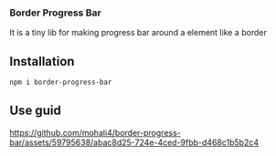 ### Border Progress Bar
It is a tiny lib for making progress bar around a element like a border

## Installation
``` bash
npm i border-progress-bar
```

## Use guid
https://github.com/mohali4/border-progress-bar/assets/59795638/abac8d25-724e-4ced-9fbb-d468c1b5b2c4

